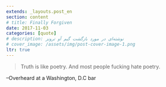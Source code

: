 ```yaml
---
extends: _layouts.post_en
section: content
# title: Finally Forgiven
date: 2017-11-03
categories: [quote]
# description: نوشته‌ای در مورد بازگشت گیم آو ترونز
# cover_image: /assets/img/post-cover-image-1.png
ltr: true
---
```






>Truth is like poetry. And most people fucking hate poetry.

–Overheard at a Washington, D.C bar

